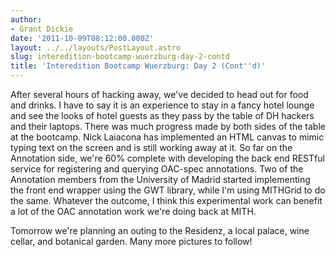 ```yaml
---
author:
- Grant Dickie
date: '2011-10-09T08:12:00.000Z'
layout: ../../layouts/PostLayout.astro
slug: interedition-bootcamp-wuerzburg-day-2-contd
title: 'Interedition Bootcamp Wuerzburg: Day 2 (Cont''d)'
---
```


After several hours of hacking away, we've decided to head out for food and drinks. I have to say it is an experience to stay in a fancy hotel lounge and see the looks of hotel guests as they pass by the table of DH hackers and their laptops. There was much progress made by both sides of the table at the bootcamp. Nick Laiacona has implemented an HTML canvas to mimic typing text on the screen and is still working away at it. So far on the Annotation side, we're 60% complete with developing the back end RESTful service for registering and querying OAC-spec annotations. Two of the Annotation members from the University of Madrid started implementing the front end wrapper using the GWT library, while I'm using MITHGrid to do the same. Whatever the outcome, I think this experimental work can benefit a lot of the OAC annotation work we're doing back at MITH.

Tomorrow we're planning an outing to the Residenz, a local palace, wine cellar, and botanical garden. Many more pictures to follow!